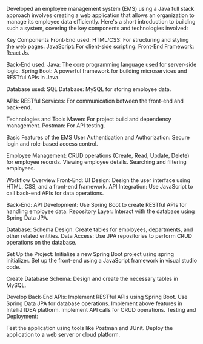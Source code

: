Developed an employee management system (EMS) using a Java full stack approach involves creating a web application that allows an organization to manage its employee data efficiently. Here's a short introduction to building such a system, covering the key components and technologies involved:

Key Components 
Front-End used:
HTML/CSS: For structuring and styling the web pages.
JavaScript: For client-side scripting.
Front-End Framework: React Js.

Back-End used:
Java: The core programming language used for server-side logic.
Spring Boot: A powerful framework for building microservices and RESTful APIs in Java.

Database used:
SQL Database: MySQL for storing employee data.

APIs:
RESTful Services: For communication between the front-end and back-end.

Technologies and Tools
Maven: For project build and dependency management.
Postman: For API testing.

Basic Features of the EMS
User Authentication and Authorization:
Secure login and role-based access control.

Employee Management:
CRUD operations (Create, Read, Update, Delete) for employee records.
Viewing employee details.
Searching and filtering employees.

Workflow Overview
Front-End:
UI Design: Design the user interface using HTML, CSS, and a front-end framework.
API Integration: Use JavaScript to call back-end APIs for data operations.

Back-End:
API Development: Use Spring Boot to create RESTful APIs for handling employee data.
Repository Layer: Interact with the database using Spring Data JPA.

Database:
Schema Design: Create tables for employees, departments, and other related entities.
Data Access: Use JPA repositories to perform CRUD operations on the database.

Set Up the Project:
Initialize a new Spring Boot project using spring initializer.
Set up the front-end using a JavaScript framework in visual studio code.

Create Database Schema:
Design and create the necessary tables in MySQL.

Develop Back-End APIs:
Implement RESTful APIs using Spring Boot.
Use Spring Data JPA for database operations.
Implement above features in IntelliJ IDEA platform.
Implement API calls for CRUD operations.
Testing and Deployment:

Test the application using tools like Postman and JUnit.
Deploy the application to a web server or cloud platform.

